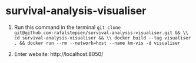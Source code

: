 # survival-analysis-visualiser

1. Run this command in the terminal
 `git clone git@github.com:rafalstepien/survival-analysis-visualiser.git && \\
 cd survival-analysis-visualiser && \\
 docker build --tag visualiser . && docker run --rm --network=host --name km-vis -d visualiser`

2. Enter website: http://localhost:8050/
